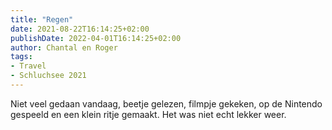 ```yaml
---
title: "Regen"
date: 2021-08-22T16:14:25+02:00
publishDate: 2022-04-01T16:14:25+02:00
author: Chantal en Roger
tags:
- Travel
- Schluchsee 2021
---
```


Niet veel gedaan vandaag, beetje gelezen, filmpje gekeken, op de Nintendo gespeeld en een klein ritje gemaakt. Het was niet echt lekker weer.
